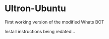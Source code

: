# Ultron-Ubuntu
First working version of the modified Whats BOT

Install instructions being redated...
